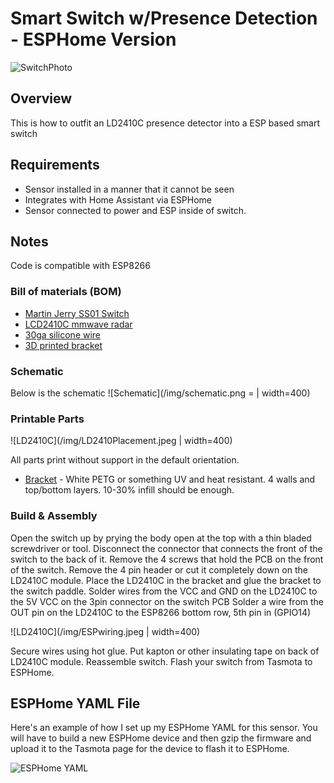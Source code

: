 # Smart Switch w/Presence Detection - ESPHome Version

![SwitchPhoto](/img/mjss01.jpeg|width=400px)

## Overview
This is how to outfit an LD2410C presence detector into a ESP based smart switch

## Requirements

* Sensor installed in a manner that it cannot be seen
* Integrates with Home Assistant via ESPHome
* Sensor connected to power and ESP inside of switch.

## Notes

Code is compatible with ESP8266 

### Bill of materials (BOM)

* [Martin Jerry SS01 Switch](https://www.amazon.com/dp/B0B7WC3LF2?ref=ppx_yo2ov_dt_b_product_details&th=1)
* [LCD2410C mmwave radar](https://www.amazon.com/EC-Buying-HLK-LD2410-Presence-Millimeter/dp/B0BXDLHHH2)
* [30ga silicone wire](https://www.amazon.com/TUOFENG-30awg-Stranded-Wire-Kit/dp/B07G2SWB19)
* [3D printed bracket](/MartinJerrySS01-LD2410C-Mount.stl)

### Schematic 
Below is the schematic
![Schematic](/img/schematic.png = | width=400)

### Printable Parts 

![LD2410C](/img/LD2410Placement.jpeg | width=400)

All parts print without support in the default orientation.

* [Bracket](/MartinJerrySS01-LD2410C-Mount.stl) - White PETG or something UV and heat resistant. 4 walls and top/bottom layers. 10-30% infill should be enough.

### Build & Assembly

Open the switch up by prying the body open at the top with a thin bladed screwdriver or tool.
Disconnect the connector that connects the front of the switch to the back of it.
Remove the 4 screws that hold the PCB on the front of the switch.
Remove the 4 pin header or cut it completely down on the LD2410C module.
Place the LD2410C in the bracket and glue the bracket to the switch paddle.
Solder wires from the VCC and GND on the LD2410C to the 5V VCC on the 3pin connector on the switch PCB
Solder a wire from the OUT pin on the LD2410C to the ESP8266 bottom row, 5th pin in (GPIO14)

![LD2410C](/img/ESPwiring.jpeg | width=400)

Secure wires using hot glue.
Put kapton or other insulating tape on back of LD2410C module.
Reassemble switch.
Flash your switch from Tasmota to ESPHome.

## ESPHome YAML File

Here's an example of how I set up my ESPHome YAML for this sensor. You will have to build a new ESPHome device and then gzip the firmware and upload it to the Tasmota page for the device to flash it to ESPHome.

![ESPHome YAML](/mjss01-ld410c.yaml)
